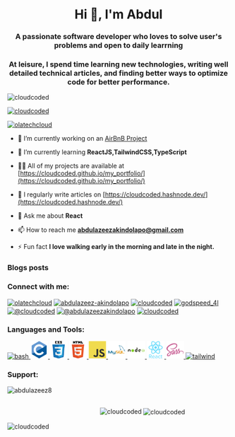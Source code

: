<h1 align="center">Hi 👋, I'm Abdul</h1>
<h3 align="center">A passionate software developer who loves to solve user's problems and open to daily learrning</h3>
<h3 align="center">At leisure, I spend time learning new technologies, writing well detailed technical articles, and finding better ways to optimize code for better performance.</h3>

<p align="left"> <img src="https://komarev.com/ghpvc/?username=cloudcoded&label=Profile%20views&color=0e75b6&style=flat" alt="cloudcoded" /> </p>

<p align="left"> <a href="https://github.com/ryo-ma/github-profile-trophy"><img src="https://github-profile-trophy.vercel.app/?username=cloudcoded" alt="cloudcoded" /></a> </p>

<p align="left"> <a href="https://twitter.com/olatechcloud" target="blank"><img src="https://img.shields.io/twitter/follow/olatechcloud?logo=twitter&style=for-the-badge" alt="olatechcloud" /></a> </p>

- 🔭 I’m currently working on an [AirBnB Project](https://github.com/CloudCoded/AirBnB_Clone)

- 🌱 I’m currently learning **ReactJS,TailwindCSS,TypeScript**

- 👨‍💻 All of my projects are available at [https://cloudcoded.github.io/my_portfolio/](https://cloudcoded.github.io/my_portfolio/)

- 📝 I regularly write articles on [https://cloudcoded.hashnode.dev/](https://cloudcoded.hashnode.dev/)

- 💬 Ask me about **React**

- 📫 How to reach me **abdulazeezakindolapo@gmail.com**

- ⚡ Fun fact **I love walking early in the morning and late in the night.**

### Blogs posts
<!-- BLOG-POST-LIST:START -->
<!-- BLOG-POST-LIST:END -->

<h3 align="left">Connect with me:</h3>
<p align="left">
<a href="https://twitter.com/olatechcloud" target="blank"><img align="center" src="https://raw.githubusercontent.com/rahuldkjain/github-profile-readme-generator/master/src/images/icons/Social/twitter.svg" alt="olatechcloud" height="30" width="40" /></a>
<a href="https://linkedin.com/in/abdulazeez-akindolapo" target="blank"><img align="center" src="https://raw.githubusercontent.com/rahuldkjain/github-profile-readme-generator/master/src/images/icons/Social/linked-in-alt.svg" alt="abdulazeez-akindolapo" height="30" width="40" /></a>
<a href="https://stackoverflow.com/users/cloudcoded" target="blank"><img align="center" src="https://raw.githubusercontent.com/rahuldkjain/github-profile-readme-generator/master/src/images/icons/Social/stack-overflow.svg" alt="cloudcoded" height="30" width="40" /></a>
<a href="https://instagram.com/godspeed_4l" target="blank"><img align="center" src="https://raw.githubusercontent.com/rahuldkjain/github-profile-readme-generator/master/src/images/icons/Social/instagram.svg" alt="godspeed_4l" height="30" width="40" /></a>
<a href="https://hashnode.com/@cloudcoded" target="blank"><img align="center" src="https://raw.githubusercontent.com/rahuldkjain/github-profile-readme-generator/master/src/images/icons/Social/hashnode.svg" alt="@cloudcoded" height="30" width="40" /></a>
<a href="https://medium.com/@abdulazeezakindolapo" target="blank"><img align="center" src="https://raw.githubusercontent.com/rahuldkjain/github-profile-readme-generator/master/src/images/icons/Social/medium.svg" alt="@abdulazeezakindolapo" height="30" width="40" /></a>
<a href="https://www.leetcode.com/cloudcoded" target="blank"><img align="center" src="https://raw.githubusercontent.com/rahuldkjain/github-profile-readme-generator/master/src/images/icons/Social/leet-code.svg" alt="cloudcoded" height="30" width="40" /></a>
</p>

<h3 align="left">Languages and Tools:</h3>
<p align="left"> <a href="https://www.gnu.org/software/bash/" target="_blank" rel="noreferrer"> <img src="https://www.vectorlogo.zone/logos/gnu_bash/gnu_bash-icon.svg" alt="bash" width="40" height="40"/> </a> <a href="https://www.cprogramming.com/" target="_blank" rel="noreferrer"> <img src="https://raw.githubusercontent.com/devicons/devicon/master/icons/c/c-original.svg" alt="c" width="40" height="40"/> </a> <a href="https://www.w3schools.com/css/" target="_blank" rel="noreferrer"> <img src="https://raw.githubusercontent.com/devicons/devicon/master/icons/css3/css3-original-wordmark.svg" alt="css3" width="40" height="40"/> </a> <a href="https://www.w3.org/html/" target="_blank" rel="noreferrer"> <img src="https://raw.githubusercontent.com/devicons/devicon/master/icons/html5/html5-original-wordmark.svg" alt="html5" width="40" height="40"/> </a> <a href="https://developer.mozilla.org/en-US/docs/Web/JavaScript" target="_blank" rel="noreferrer"> <img src="https://raw.githubusercontent.com/devicons/devicon/master/icons/javascript/javascript-original.svg" alt="javascript" width="40" height="40"/> </a> <a href="https://www.mysql.com/" target="_blank" rel="noreferrer"> <img src="https://raw.githubusercontent.com/devicons/devicon/master/icons/mysql/mysql-original-wordmark.svg" alt="mysql" width="40" height="40"/> </a> <a href="https://nodejs.org" target="_blank" rel="noreferrer"> <img src="https://raw.githubusercontent.com/devicons/devicon/master/icons/nodejs/nodejs-original-wordmark.svg" alt="nodejs" width="40" height="40"/> </a> <a href="https://reactjs.org/" target="_blank" rel="noreferrer"> <img src="https://raw.githubusercontent.com/devicons/devicon/master/icons/react/react-original-wordmark.svg" alt="react" width="40" height="40"/> </a> <a href="https://sass-lang.com" target="_blank" rel="noreferrer"> <img src="https://raw.githubusercontent.com/devicons/devicon/master/icons/sass/sass-original.svg" alt="sass" width="40" height="40"/> </a> <a href="https://tailwindcss.com/" target="_blank" rel="noreferrer"> <img src="https://www.vectorlogo.zone/logos/tailwindcss/tailwindcss-icon.svg" alt="tailwind" width="40" height="40"/> </a> </p>

<h3 align="left">Support:</h3>
<p><a href="https://www.buymeacoffee.com/abdulazeez8"> <img align="left" src="https://cdn.buymeacoffee.com/buttons/v2/default-yellow.png" height="50" width="210" alt="abdulazeez8" /></a></p><br><br>

<p><img align="left" src="https://github-readme-stats.vercel.app/api/top-langs?username=cloudcoded&show_icons=true&locale=en&layout=compact" alt="cloudcoded" /></p>

<p>&nbsp;<img align="center" src="https://github-readme-stats.vercel.app/api?username=cloudcoded&show_icons=true&locale=en" alt="cloudcoded" /></p>

<p><img align="center" src="https://github-readme-streak-stats.herokuapp.com/?user=cloudcoded&" alt="cloudcoded" /></p>
